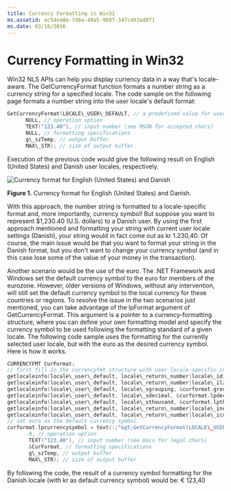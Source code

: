 ```yaml
---
title: Currency Formatting in Win32
ms.assetid: ec54ea8e-7d6a-49a5-968f-347c463ad0f1
ms.date: 03/16/2016
---
```



# Currency Formatting in Win32

Win32 NLS APIs can help you display currency data in a way that's locale-aware. The GetCurrencyFormat function formats a number string as a currency string for a specified locale. The code sample on the following page formats a number string into the user locale's default format:

```C++
GetCurrencyFormat(LOCALE\_USER\_DEFAULT, // a predefined value for user locale
      NULL, // operation option
      TEXT("123.40"), // input number (see MSDN for accepted chars)
      NULL, // formatting specifications
      g\_szTemp, // output buffer
      MAX\_STR); // size of output buffer
```

Execution of the previous code would give the following result on English (United States) and Danish user locales, respectively.

![Currency format for English (United States) and Danish](https://docs.microsoft.com/globalization/locale/images/Danish_Currency.jpg "Currency format for English (United States) and Danish") 

**Figure 1.** Currency format for English (United States) and Danish.

With this approach, the number string is formatted to a locale-specific format and, more importantly, currency symbol! But suppose you want to represent $1,230.40 (U.S. dollars) to a Danish user. By using the first approach mentioned and formatting your string with current user locale settings (Danish), your string would in fact come out as kr 1.230,40. Of course, the main issue would be that you want to format your string in the Danish format, but you don't want to change your currency symbol (and in this case lose some of the value of your money in the transaction).

Another scenario would be the use of the euro. The .NET Framework and Windows set the default currency symbol to the euro for members of the eurozone. However, older versions of Windows, without any intervention, will still set the default currency symbol to the local currency for these countries or regions. To resolve the issue in the two scenarios just mentioned, you can take advantage of the lpFormat argument of GetCurrencyFormat. This argument is a pointer to a currency-formatting structure, where you can define your own formatting model and specify the currency symbol to be used following the formatting standard of a given locale. The following code sample uses the formatting for the currently selected user locale, but with the euro as the desired currency symbol. Here is how it works.

```C++
CURRENCYFMT CurFormat;
// first fill in the currencyfmt structure with user locale-specific information.
getlocaleinfo(locale\_user\_default, locale\_return\_number|locale\_idigits, &curformat.numdigits, str\_len):;
getlocaleinfo(locale\_user\_default, locale\_return\_number|locale\_ilzero, curformat.leadingzero, str\_len):;
getlocaleinfo(locale\_user\_default, locale\_sgrouping, &curformat.grouping, str\_len):;
getlocaleinfo(locale\_user\_default, locale\_sdecimal, &curformat.lpdecimalsep, str\_len):;
getlocaleinfo(locale\_user\_default, locale\_sthousand, &curformat.lpthousandsep, str\_len):;
getlocaleinfo(locale\_user\_default, locale\_return\_number|locale\_inegcurr, curformat.negativeorder, str\_len):;
getlocaleinfo(locale\_user\_default, locale\_return\_number|locale\_icurrency, curformat.positiveorder, str\_len):;
// set euro as the default currency symbol.
curformat.lpcurrencysymbol = text(:;"&gt;GetCurrencyFormat(LOCALE\_USER\_DEFAULT, // a predefined value for user locale
       0, // operation option
       TEXT("123.40"), // input number (see Docs for legal chars)
       &CurFormat, // formatting specifications
       g\_szTemp, // output buffer
       MAX\_STR); // size of output buffer
```

By following the code, the result of a currency symbol formatting for the Danish locale (with kr as default currency symbol) would be: € 123,40


